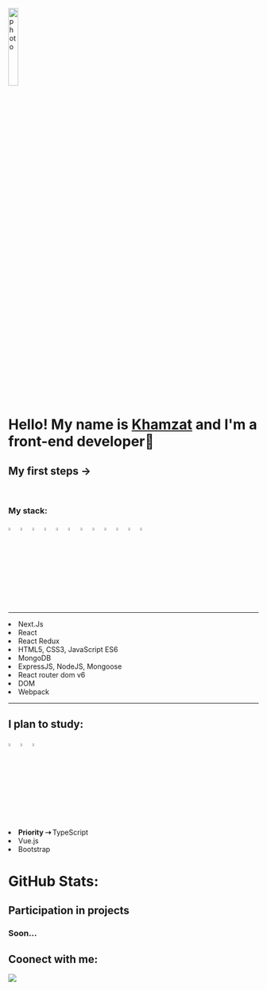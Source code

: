  
 <img align=center width=20% src="https://cdn1.iconfinder.com/data/icons/business-568/24/name_id_tag_license_identity_office-256.png" alt="photo" /><h1>Hello! My name is <a href="https://t.me/Abu_Harris">Khamzat</a> and I'm a front-end developer🌱 </h1>
  
  <h2>My first steps →</h2>
  <br />


<h3>My stack:</h3>

<div>
 
  <img width=4% src="https://cdn1.iconfinder.com/data/icons/logotypes/32/badge-html-5-256.png" />
 <img width=4% src="https://cdn1.iconfinder.com/data/icons/logotypes/32/badge-css-3-256.png" alt="photoReact" />
  <img  width=4% src="https://cdn2.iconfinder.com/data/icons/designer-skills/128/code-programming-javascript-software-develop-command-language-256.png" alt="photoJs" />
<img width=4% src="https://cdn0.iconfinder.com/data/icons/logos-brands-in-colors/128/react-256.png" alt="photoReact" />
  <img width=4%  src="https://img.icons8.com/color/452/redux.png" alt="photoReact" />
  <img width=4% src="https://pics.freeicons.io/uploads/icons/png/9114856761551941711-512.png"/>
     <img width=4% src="https://pics.freeicons.io/uploads/icons/png/9267873881551942642-512.png" alt="photoJs" />
   <img width=4% src="https://img.icons8.com/dusk/344/webpack.png" alt="photoJs" />
     <img width=4% src="https://cdn4.iconfinder.com/data/icons/logos-brands-in-colors/3000/figma-logo-256.png" alt="photoJs" />
      <img width=4% src="https://uxwing.com/wp-content/themes/uxwing/download/brands-and-social-media/postman-icon.svg" alt="photoJs" />
  <img width=4% src="https://cdn.icon-icons.com/icons2/2415/PNG/512/mongodb_plain_wordmark_logo_icon_146423.png" alt="photoJs" />
  <img  width=4% src="https://cdn.icon-icons.com/icons2/2415/PNG/512/nodejs_original_logo_icon_146411.png" />

</div>


<hr>
  <li>Next.Js</li>
  <li>React</li>
  <li>React Redux</li>
  <li>HTML5, CSS3, JavaScript ES6</li>

  <li>MongoDB</li>
  <li>ExpressJS, NodeJS, Mongoose</li>
  <li>React router dom v6</li>
  <li>DOM</li>
  <li>Webpack</li>
  <hr>


<h2>I plan to study:</h2>
<div>  <img  width=4% src="https://img.icons8.com/ios-filled/344/typescript.png" />
    <img  width=4% src="https://img.icons8.com/windows/344/vuetify.png" />
        <img  width=4% src="https://img.icons8.com/external-tal-revivo-bold-tal-revivo/344/external-bootstrap-a-free-and-open-source-css-framework-logo-bold-tal-revivo.png" />
</div>
<p />
  <li><b>Priority ⇢ </b> TypeScript</li>
  <li>Vue.js</li>
  <li>Bootstrap</li>

    
  
  <h1>GitHub Stats:</h1>


<h2>Participation in projects</h2>
</hr>
<h3>Soon...</h3>

<h2>Coonect with me:</h2>
<a href="https://t.me/Abu_Harris"><img src="https://img.shields.io/badge/Telegram-2CA5E0?style=for-the-badge&logo=telegram&logoColor=white" /></a>
